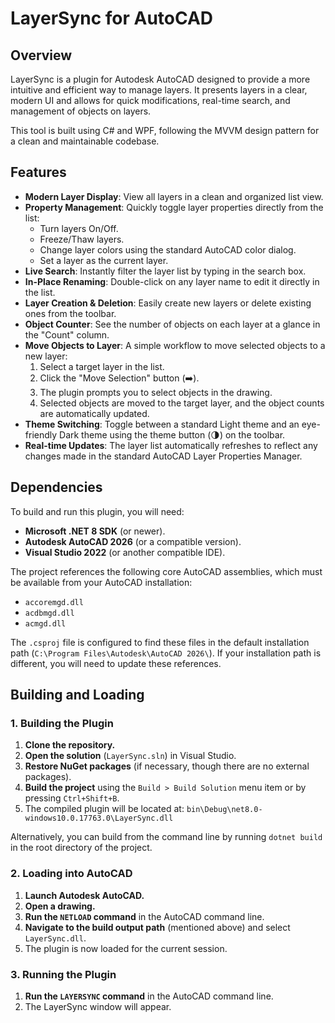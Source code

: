 ﻿# LayerSync for AutoCAD

## Overview

LayerSync is a plugin for Autodesk AutoCAD designed to provide a more intuitive and efficient way to manage layers. It presents layers in a clear, modern UI and allows for quick modifications, real-time search, and management of objects on layers.

This tool is built using C# and WPF, following the MVVM design pattern for a clean and maintainable codebase.

## Features

*   **Modern Layer Display**: View all layers in a clean and organized list view.
*   **Property Management**: Quickly toggle layer properties directly from the list:
    *   Turn layers On/Off.
    *   Freeze/Thaw layers.
    *   Change layer colors using the standard AutoCAD color dialog.
    *   Set a layer as the current layer.
*   **Live Search**: Instantly filter the layer list by typing in the search box.
*   **In-Place Renaming**: Double-click on any layer name to edit it directly in the list.
*   **Layer Creation & Deletion**: Easily create new layers or delete existing ones from the toolbar.
*   **Object Counter**: See the number of objects on each layer at a glance in the "Count" column.
*   **Move Objects to Layer**: A simple workflow to move selected objects to a new layer:
    1.  Select a target layer in the list.
    2.  Click the "Move Selection" button (➡️).
    3.  The plugin prompts you to select objects in the drawing.
    4.  Selected objects are moved to the target layer, and the object counts are automatically updated.
*   **Theme Switching**: Toggle between a standard Light theme and an eye-friendly Dark theme using the theme button (🌗) on the toolbar.
*   **Real-time Updates**: The layer list automatically refreshes to reflect any changes made in the standard AutoCAD Layer Properties Manager.

## Dependencies

To build and run this plugin, you will need:

*   **Microsoft .NET 8 SDK** (or newer).
*   **Autodesk AutoCAD 2026** (or a compatible version).
*   **Visual Studio 2022** (or another compatible IDE).

The project references the following core AutoCAD assemblies, which must be available from your AutoCAD installation:
*   `accoremgd.dll`
*   `acdbmgd.dll`
*   `acmgd.dll`

The `.csproj` file is configured to find these files in the default installation path (`C:\Program Files\Autodesk\AutoCAD 2026\`). If your installation path is different, you will need to update these references.

## Building and Loading

### 1. Building the Plugin

1.  **Clone the repository.**
2.  **Open the solution** (`LayerSync.sln`) in Visual Studio.
3.  **Restore NuGet packages** (if necessary, though there are no external packages).
4.  **Build the project** using the `Build > Build Solution` menu item or by pressing `Ctrl+Shift+B`.
5.  The compiled plugin will be located at: `bin\Debug\net8.0-windows10.0.17763.0\LayerSync.dll`

Alternatively, you can build from the command line by running `dotnet build` in the root directory of the project.

### 2. Loading into AutoCAD

1.  **Launch Autodesk AutoCAD.**
2.  **Open a drawing.**
3.  **Run the `NETLOAD` command** in the AutoCAD command line.
4.  **Navigate to the build output path** (mentioned above) and select `LayerSync.dll`.
5.  The plugin is now loaded for the current session.

### 3. Running the Plugin

1.  **Run the `LAYERSYNC` command** in the AutoCAD command line.
2.  The LayerSync window will appear.
